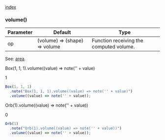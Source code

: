 [index](../../nb/api/index.md)
### volume()
Parameter|Default|Type
---|---|---
op|(volume) => (shape) => volume|Function receiving the computed volume.

See: [area](../../nb/api/area.md).

Box(1, 1, 1).volume((value) => note('' + value)

1

```JavaScript
Box(1, 1, 1)
  .note("Box(1, 1, 1).volume((value) => note('' + value)")
  .volume((value) => note('' + value));
```

Orb(1).volume((value) => note('' + value))

0

```JavaScript
Orb(1)
  .note("Orb(1).volume((value) => note('' + value))")
  .volume((value) => note('' + value));
```
